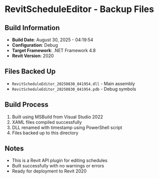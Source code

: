 # RevitScheduleEditor - Backup Files

## Build Information
- **Build Date**: August 30, 2025 - 04:19:54
- **Configuration**: Debug
- **Target Framework**: .NET Framework 4.8
- **Revit Version**: 2020

## Files Backed Up
- `RevitScheduleEditor_20250830_041954.dll` - Main assembly
- `RevitScheduleEditor_20250830_041954.pdb` - Debug symbols

## Build Process
1. Built using MSBuild from Visual Studio 2022
2. XAML files compiled successfully
3. DLL renamed with timestamp using PowerShell script
4. Files backed up to this directory

## Notes
- This is a Revit API plugin for editing schedules
- Built successfully with no warnings or errors
- Ready for deployment to Revit 2020
